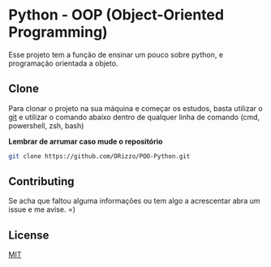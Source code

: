 # Python - OOP (Object-Oriented Programming)

Esse projeto tem a função de ensinar um pouco sobre python, e programação orientada a objeto.

## Clone

Para clonar o projeto na sua máquina e começar os estudos, basta utilizar o [git](https://git-scm.com/downloads) e utilizar o comando abaixo dentro de qualquer linha de comando (cmd, powershell, zsh, bash)

**Lembrar de arrumar caso mude o repositório**

```bash
git clone https://github.com/ORizzo/POO-Python.git
```
## Contributing

Se acha que faltou alguma informações ou tem algo a acrescentar abra um issue e me avise. =)

## License

[MIT](https://choosealicense.com/licenses/mit/)
